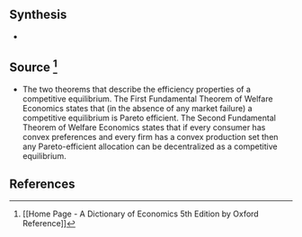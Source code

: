 ## Synthesis
- 
## Source [^1]
- The two theorems that describe the efficiency properties of a competitive equilibrium. The First Fundamental Theorem of Welfare Economics states that (in the absence of any market failure) a competitive equilibrium is Pareto efficient. The Second Fundamental Theorem of Welfare Economics states that if every consumer has convex preferences and every firm has a convex production set then any Pareto-efficient allocation can be decentralized as a competitive equilibrium.
## References

[^1]: [[Home Page - A Dictionary of Economics 5th Edition by Oxford Reference]]